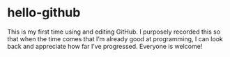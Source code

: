 # hello-github
This is my first time using and editing GitHub. I purposely recorded this so that when the time comes that I’m already good at programming, I can look back and appreciate how far I’ve progressed.
Everyone is welcome!
